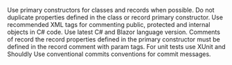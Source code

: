 Use primary constructors for classes and records when possible. 
Do not duplicate properties defined in the class or record primary constructor.
Use recommended XML tags for commenting public, protected and internal objects in C# code.
Use latest C# and Blazor language version.
Comments of record the record properties defined in the primary constructor must be defined in the record comment with param tags.
For unit tests use XUnit and Shouldly
Use conventional commits conventions for commit messages.